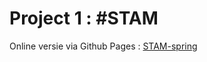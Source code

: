 # Project 1 : #STAM

Online versie via Github Pages : [STAM-spring](https://pgm-2425-atwork-1.github.io/project-1-pgm-akdeniaz/)